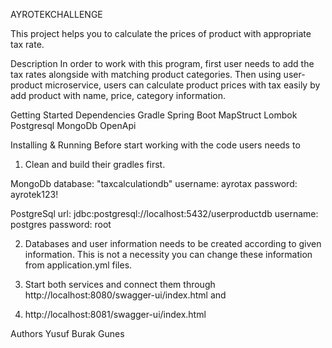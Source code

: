 AYROTEKCHALLENGE


This project helps you to calculate the prices of product with appropriate tax rate.

Description
In order to work with this program, first user needs to add the tax rates alongside with matching product categories. Then
using user-product microservice, users can calculate product prices with tax easily by add product with name, price, category 
information.

Getting Started
Dependencies
Gradle
Spring Boot
MapStruct
Lombok
Postgresql
MongoDb
OpenApi

Installing & Running
Before start working with the code users needs to 
1. Clean and build their gradles first.

MongoDb
database: "taxcalculationdb"
username: ayrotax
password: ayrotek123!

PostgreSql
url: jdbc:postgresql://localhost:5432/userproductdb
username: postgres
password: root

2. Databases and user information needs to be created according to given information. This is not a necessity you can change these
information from application.yml files.

3. Start both services and connect them through http://localhost:8080/swagger-ui/index.html and 
4. http://localhost:8081/swagger-ui/index.html


Authors
Yusuf Burak Gunes
